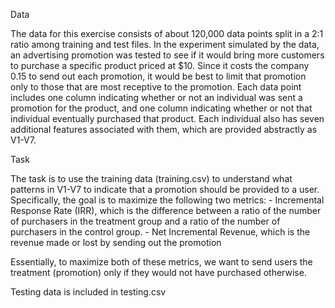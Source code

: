 
Data

The data for this exercise consists of about 120,000 data points split in a 2:1 ratio among training and test files. In the experiment simulated by the data, an advertising promotion was tested to see if it would bring more customers to purchase a specific product priced at $10. Since it costs the company 0.15 to send out each promotion, it would be best to limit that promotion only to those that are most receptive to the promotion. Each data point includes one column indicating whether or not an individual was sent a promotion for the product, and one column indicating whether or not that individual eventually purchased that product. Each individual also has seven additional features associated with them, which are provided abstractly as V1-V7.


Task

The task is to use the training data (training.csv) to understand what patterns in V1-V7 to indicate that a promotion should be provided to a user. Specifically, the goal is to maximize the following two metrics: - Incremental Response Rate (IRR), which is the difference between a ratio of the number of purchasers in the treatment group and a ratio of the number of purchasers in the control group. - Net Incremental Revenue, which is the revenue made or lost by sending out the promotion

Essentially, to maximize both of these metrics, we want to send users the treatment (promotion) only if they would not have purchased otherwise.

Testing data is included in testing.csv
